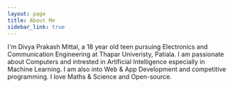 ```yaml
---
layout: page
title: About Me
sidebar_link: true
---
```


I'm Divya Prakash Mittal, a 18 year old teen pursuing Electronics and
Communication Engineering at Thapar Univeristy, Patiala. I am passionate about
Computers and intrested in Artificial Intelligence especially in Machine Learning.
I am also into Web & App Development and competitive programming. I love Maths
& Science and Open-source.
